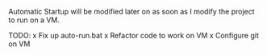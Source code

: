 Automatic Startup will be modified later on as soon as I modify the project to run on a VM.

TODO:
x Fix up auto-run.bat
x Refactor code to work on VM
x Configure git on VM
